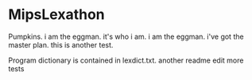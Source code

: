 MipsLexathon
============

Pumpkins.
i am the eggman.
it's who i am.
i am the eggman.
i've got the master plan.
this is another test.

Program dictionary is contained in lexdict.txt.
another readme edit
more tests
